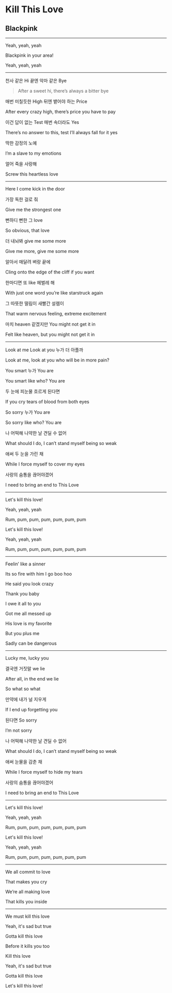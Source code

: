 # Kill This Love

## Blackpink

---

Yeah, yeah, yeah

Blackpink in your area!

Yeah, yeah, yeah

---

천사 같은 Hi 끝엔 악마 같은 Bye

> After a sweet hi, there’s always a bitter bye

매번 미칠듯한 High 뒤엔 뱉어야 하는 Price

After every crazy high, there’s price you have to pay

이건 답이 없는 Test 매번 속더라도 Yes

There’s no answer to this, test I’ll always fall for it yes

딱한 감정의 노예

I’m a slave to my emotions

얼어 죽을 사랑해

Screw this heartless love

---

Here I come kick in the door

가장 독한 걸로 줘

Give me the strongest one

뻔하디 뻔한 그 love

So obvious, that love

더 내놔봐 give me some more

Give me more, give me some more

알아서 매달려 벼랑 끝에

Cling onto the edge of the cliff if you want

한마디면 또 like 헤벌레 해

With just one word you’re like starstruck again

그 따뜻한 떨림이 새빨간 설렘이

That warm nervous feeling, extreme excitement

마치 heaven 같겠지만 You might not get it in

Felt like heaven, but you might not get it in

---

Look at me Look at you 누가 더 아플까

Look at me, look at you who will be in more pain?

You smart 누가 You are

You smart like who? You are

두 눈에 피눈물 흐르게 된다면

If you cry tears of blood from both eyes

So sorry 누가 You are

So sorry like who? You are

나 어떡해 나약한 날 견딜 수 없어

What should I do, I can’t stand myself being so weak

애써 두 눈을 가린 채

While I force myself to cover my eyes

사랑의 숨통을 끊어야겠어

I need to bring an end to This Love

---

Let's kill this love!

Yeah, yeah, yeah

Rum, pum, pum, pum, pum, pum, pum

Let's kill this love!

Yeah, yeah, yeah

Rum, pum, pum, pum, pum, pum, pum

---

Feelin’ like a sinner

Its so fire with him I go boo hoo

He said you look crazy

Thank you baby

I owe it all to you

Got me all messed up

His love is my favorite

But you plus me

Sadly can be dangerous

---

Lucky me, lucky you

결국엔 거짓말 we lie

After all, in the end we lie

So what so what

만약에 내가 널 지우게

If I end up forgetting you

된다면 So sorry

I’m not sorry

나 어떡해 나약한 날 견딜 수 없어

What should I do, I can’t stand myself being so weak

애써 눈물을 감춘 채

While I force myself to hide my tears

사랑의 숨통을 끊어야겠어

I need to bring an end to This Love

---

Let's kill this love!

Yeah, yeah, yeah

Rum, pum, pum, pum, pum, pum, pum

Let's kill this love!

Yeah, yeah, yeah

Rum, pum, pum, pum, pum, pum, pum

---

We all commit to love

That makes you cry

We’re all making love

That kills you inside

---

We must kill this love

Yeah, it's sad but true

Gotta kill this love

Before it kills you too

Kill this love

Yeah, it's sad but true

Gotta kill this love

Let's kill this love!

